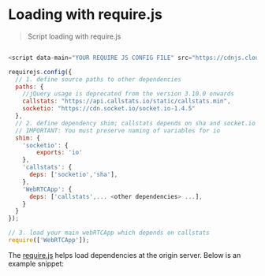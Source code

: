 # Loading with require.js

> Script loading with require.js

```javascript

<script data-main="YOUR REQUIRE JS CONFIG FILE" src="https://cdnjs.cloudflare.com/ajax/libs/require.js/2.1.15/require.js"></script>

requirejs.config({
  // 1. define source paths to other dependencies
  paths: {
    //jQuery usage is deprecated from the version 3.10.0 onwards
    callstats: "https://api.callstats.io/static/callstats.min",
    socketio: "https://cdn.socket.io/socket.io-1.4.5"
  },
  // 2. define dependency shim; callstats depends on sha and socket.io
  // IMPORTANT: You must preserve naming of variables for io 
  shim: {
    'socketio': {
        exports: 'io'
    },
    'callstats': {
      deps: ['socketio','sha'],
    },
    'WebRTCApp': {
      deps: ['callstats',... <other dependencies> ...],
    }
  }
});

// 3. load your main webRTCApp which depends on callstats
require(['WebRTCApp']);

```


The [require.js](http://www.requirejs.org/) helps load dependencies at the origin server. Below is an example snippet:




